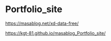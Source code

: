 # Portfolio_site

https://masablog.net/xd-data-free/

https://kgt-81.github.io/masablog_Portfolio_site/